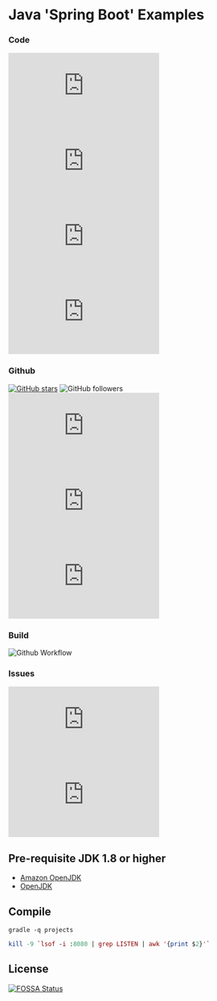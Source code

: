 # Java 'Spring Boot' Examples
### Code
![GitHub language count](https://img.shields.io/github/languages/count/krishnamanchikalapudi/examples.java)
![GitHub last commit](https://img.shields.io/github/last-commit/krishnamanchikalapudi/examples.java)
![GitHub repo size](https://img.shields.io/github/repo-size/krishnamanchikalapudi/examples.java)
![GitHub code size in bytes](https://img.shields.io/github/languages/code-size/krishnamanchikalapudi/examples.java)
### Github
[![GitHub stars](https://img.shields.io/github/stars/krishnamanchikalapudi/examples.java.svg)](https://github.com/krishnamanchikalapudi/examples.java/stargazers)
![GitHub followers](https://img.shields.io/github/followers/krishnamanchikalapudi?style=social)
![GitHub forks](https://img.shields.io/github/forks/krishnamanchikalapudi/examples.java?style=social)
![GitHub watchers](https://img.shields.io/github/watchers/krishnamanchikalapudi/examples.java?style=social)
![GitHub license](https://img.shields.io/github/license/krishnamanchikalapudi/examples.java)
### Build
![Github Workflow](https://github.com/krishnamanchikalapudi/examples.java/workflows/maven/badge.svg)
### Issues
![GitHub issues](https://img.shields.io/github/issues/krishnamanchikalapudi/examples.java)
![Snyk Vulnerabilities for GitHub Repo](https://img.shields.io/snyk/vulnerabilities/github/krishnamanchikalapudi/examples.java)


## Pre-requisite JDK 1.8 or higher
* [Amazon OpenJDK](https://aws.amazon.com/corretto/)
* [OpenJDK](https://openjdk.java.net/install/index.html)


## Compile
```````
gradle -q projects
```````


```````mac terminal
kill -9 `lsof -i :8080 | grep LISTEN | awk '{print $2}'`
```````

## License
[![FOSSA Status](https://app.fossa.io/api/projects/git%2Bgithub.com%2Fkrishnamanchikalapudi%2Fexamples.java.svg?type=large)](https://app.fossa.io/projects/git%2Bgithub.com%2Fkrishnamanchikalapudi%2Fexamples.java?ref=badge_large)
